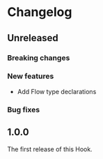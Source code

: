 # Changelog

## Unreleased

### Breaking changes

### New features

- Add Flow type declarations

### Bug fixes

## 1.0.0

The first release of this Hook.
